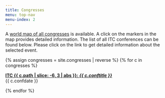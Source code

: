 ```yaml
---
title: Congresses
menu: top-nav
menu-index: 2
---
```



A [world map of all congresses](https://www.google.com/maps/d/edit?hl=en&authuser=0&mid=zW44vtqWxj2c.kPfPEi8R_fog) is available. A click on the markers in the map provides detailed information. The list of all ITC conferences can be found below. Please click on the link to get detailed information about the selected event.

{% assign congresses = site.congresses | reverse %}
{% for c in congresses %}
<p>
    <a href="{{ c.url | relative_url }}">
      <b>ITC {{ c.path | slice: -6, 3 | abs }}:  <em> {{ c.conftitle }} </em></b><br/>
    </a>
    {{ c.confdate }}
</p>
{% endfor %}
